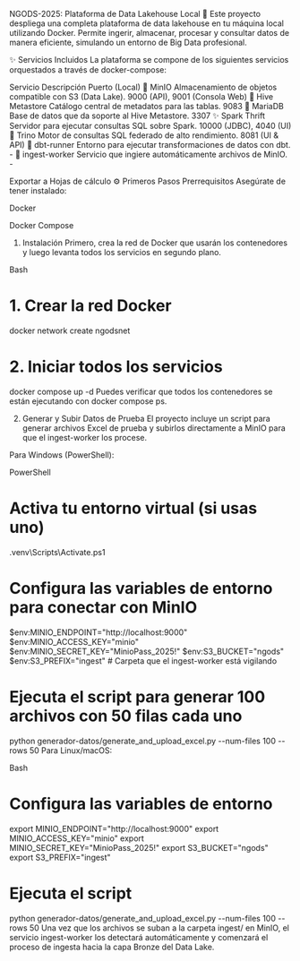 NGODS-2025: Plataforma de Data Lakehouse Local 🚀
Este proyecto despliega una completa plataforma de data lakehouse en tu máquina local utilizando Docker. Permite ingerir, almacenar, procesar y consultar datos de manera eficiente, simulando un entorno de Big Data profesional.

✨ Servicios Incluidos
La plataforma se compone de los siguientes servicios orquestados a través de docker-compose:

Servicio	Descripción	Puerto (Local)
🚢 MinIO	Almacenamiento de objetos compatible con S3 (Data Lake).	9000 (API), 9001 (Consola Web)
🐝 Hive Metastore	Catálogo central de metadatos para las tablas.	9083
🐬 MariaDB	Base de datos que da soporte al Hive Metastore.	3307
✨ Spark Thrift	Servidor para ejecutar consultas SQL sobre Spark.	10000 (JDBC), 4040 (UI)
🚀 Trino	Motor de consultas SQL federado de alto rendimiento.	8081 (UI & API)
🔧 dbt-runner	Entorno para ejecutar transformaciones de datos con dbt.	-
👷 ingest-worker	Servicio que ingiere automáticamente archivos de MinIO.	-

Exportar a Hojas de cálculo
⚙️ Primeros Pasos
Prerrequisitos
Asegúrate de tener instalado:

Docker

Docker Compose

1. Instalación
Primero, crea la red de Docker que usarán los contenedores y luego levanta todos los servicios en segundo plano.

Bash

# 1. Crear la red Docker
docker network create ngodsnet

# 2. Iniciar todos los servicios
docker compose up -d
Puedes verificar que todos los contenedores se están ejecutando con docker compose ps.

2. Generar y Subir Datos de Prueba
El proyecto incluye un script para generar archivos Excel de prueba y subirlos directamente a MinIO para que el ingest-worker los procese.

Para Windows (PowerShell):

PowerShell

# Activa tu entorno virtual (si usas uno)
.venv\Scripts\Activate.ps1

# Configura las variables de entorno para conectar con MinIO
$env:MINIO_ENDPOINT="http://localhost:9000"
$env:MINIO_ACCESS_KEY="minio"
$env:MINIO_SECRET_KEY="MinioPass_2025!"
$env:S3_BUCKET="ngods"
$env:S3_PREFIX="ingest" # Carpeta que el ingest-worker está vigilando

# Ejecuta el script para generar 100 archivos con 50 filas cada uno
python generador-datos/generate_and_upload_excel.py --num-files 100 --rows 50
Para Linux/macOS:

Bash

# Configura las variables de entorno
export MINIO_ENDPOINT="http://localhost:9000"
export MINIO_ACCESS_KEY="minio"
export MINIO_SECRET_KEY="MinioPass_2025!"
export S3_BUCKET="ngods"
export S3_PREFIX="ingest"

# Ejecuta el script
python generador-datos/generate_and_upload_excel.py --num-files 100 --rows 50
Una vez que los archivos se suban a la carpeta ingest/ en MinIO, el servicio ingest-worker los detectará automáticamente y comenzará el proceso de ingesta hacia la capa Bronze del Data Lake.
